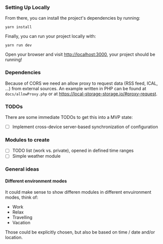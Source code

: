 ### Setting Up Locally

From there, you can install the project's dependencies by running:

```shell
yarn install
```

Finally, you can run your project locally with:

```shell
yarn run dev
```

Open your browser and visit <http://localhost:3000>, your project should be running!

### Dependencies

Because of CORS we need an allow proxy to request data (RSS feed, ICAL, …) from
external sources. An example written in PHP can be found at
`docs/allowProxy.php` or at https://local-storage-storage.io/#proxy-request.

### TODOs

There are some immediate TODOs to get this into a MVP state:

- [ ] Implement cross-device server-based synchronization of configuration

### Modules to create

- [ ] TODO list (work vs. private), opened in defined time ranges
- [ ] Simple weather module

### General ideas

#### Different environment modes

It could make sense to show differen modules in different envuironment modes,
think of:

- Work
- Relax
- Travelling
- Vacation

Those could be explicitly chosen, but also be based on time / date and/or
location.
